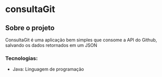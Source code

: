 # consultaGit

## Sobre o projeto
ConsultaGit é uma aplicação bem simples que consome a API do Github, salvando os dados retornados em um JSON

### Tecnologias:
- Java: Linguagem de programação
